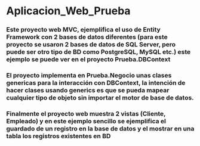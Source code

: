 # Aplicacion_Web_Prueba
### Este proyecto web MVC, ejemplifica el uso de Entity Framework con 2 bases de datos diferentes (para este proyecto se usaron 2 bases de datos de SQL Server, pero puede ser otro tipo de BD como PostgreSQL, MySQL etc.) este ejemplo se puede ver en el proyecto Prueba.DBContext

### El proyecto implementa en Prueba.Negocio unas clases genericas para la interacción con DBContext, la intención de hacer clases usando generics es que se pueda mapear cualquier tipo de objeto sin importar el motor de base de datos.

### Finalmente el proyecto web muestra 2 vistas (Cliente, Empleado) y en este ejemplo sencillo se ejemplifica el guardado de un registro en la base de datos y el mostrar en una tabla los registros existentes en BD
